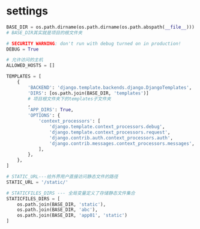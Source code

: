 <!-- settings.md --- 
;; 
;; Description: 
;; Author: Hongyi Wu(吴鸿毅)
;; Email: wuhongyi@qq.com 
;; Created: 一 5月 13 09:46:49 2019 (+0800)
;; Last-Updated: 一 5月 13 09:50:47 2019 (+0800)
;;           By: Hongyi Wu(吴鸿毅)
;;     Update #: 1
;; URL: http://wuhongyi.cn -->

# settings

```python
BASE_DIR = os.path.dirname(os.path.dirname(os.path.abspath(__file__)))
# BASE_DIR其实就是项目的根文件夹
```


```python
# SECURITY WARNING: don't run with debug turned on in production!
DEBUG = True
```

```python
# 允许访问的主机
ALLOWED_HOSTS = []
```


```python
TEMPLATES = [
    {
        'BACKEND': 'django.template.backends.django.DjangoTemplates',
        'DIRS': [os.path.join(BASE_DIR, 'templates')]
        # 项目根文件夹下的templates子文件夹
        ,
        'APP_DIRS': True,
        'OPTIONS': {
            'context_processors': [
                'django.template.context_processors.debug',
                'django.template.context_processors.request',
                'django.contrib.auth.context_processors.auth',
                'django.contrib.messages.context_processors.messages',
            ],
        },
    },
]
```


```python
# STATIC_URL---给外界用户直接访问静态文件的路径
STATIC_URL = '/static/'
```



```python
# STATICFILES_DIRS --- 全局变量定义了存储静态文件集合
STATICFILES_DIRS = [
    os.path.join(BASE_DIR, 'static'),
    os.path.join(BASE_DIR, 'abc'),
    os.path.join(BASE_DIR, 'app01', 'static')
]
```




<!-- settings.md ends here -->
